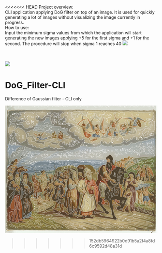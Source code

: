 <<<<<<< HEAD
Project overview:\
CLI application applying DoG filter on top of an image. It is used for quickly generating a lot of images without visualizing the image currently in progress.\
How to use:\
Input the minimum sigma values from which the application will start generating the new images applying +5 for the first sigma and +1 for the second. The procedure will stop when sigma 1 reaches 40
![]([[https://github.com/RelapsedCode/DoG_Filter-CLI/blob/master/demo-images/zero-crossing-th.gif|alt=octocat]])

![]([[https://github.com/RelapsedCode/DoG_Filter-CLI/blob/master/demo-images/contours.gif|alt=octocat]])
=======
# DoG_Filter-CLI
Difference of Gaussian filter - CLI only

![](https://github.com/RelapsedCode/DoG_Filter-CLI/blob/master/contours.gif)
>>>>>>> 152db5964922b0d91b5a2f4a8fd6c9592d48a31d
